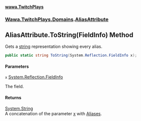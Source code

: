 #### [wawa.TwitchPlays](index.md 'index')
### [Wawa.TwitchPlays.Domains](Wawa.TwitchPlays.Domains.md 'Wawa.TwitchPlays.Domains').[AliasAttribute](AliasAttribute.md 'Wawa.TwitchPlays.Domains.AliasAttribute')

## AliasAttribute.ToString(FieldInfo) Method

Gets a [string](https://docs.microsoft.com/en-us/dotnet/csharp/language-reference/keywords/string 'https://docs.microsoft.com/en-us/dotnet/csharp/language-reference/keywords/string') representation showing every alias.

```csharp
public static string ToString(System.Reflection.FieldInfo x);
```
#### Parameters

<a name='Wawa.TwitchPlays.Domains.AliasAttribute.ToString(System.Reflection.FieldInfo).x'></a>

`x` [System.Reflection.FieldInfo](https://docs.microsoft.com/en-us/dotnet/api/System.Reflection.FieldInfo 'System.Reflection.FieldInfo')

The field.

#### Returns
[System.String](https://docs.microsoft.com/en-us/dotnet/api/System.String 'System.String')  
A concatenation of the parameter [x](AliasAttribute.ToString(FieldInfo).md#Wawa.TwitchPlays.Domains.AliasAttribute.ToString(System.Reflection.FieldInfo).x 'Wawa.TwitchPlays.Domains.AliasAttribute.ToString(System.Reflection.FieldInfo).x') with [Aliases](AliasAttribute.Aliases().md 'Wawa.TwitchPlays.Domains.AliasAttribute.Aliases').